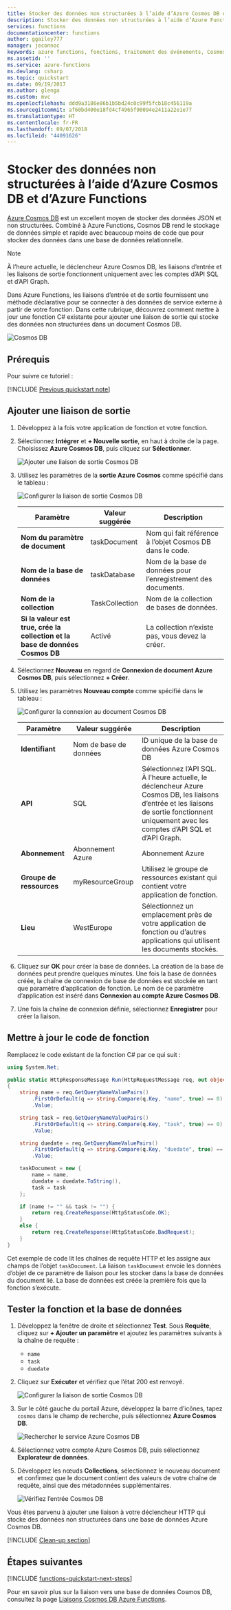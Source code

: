 ```yaml
---
title: Stocker des données non structurées à l’aide d’Azure Cosmos DB et d’Azure Functions | Microsoft Docs
description: Stocker des données non structurées à l’aide d’Azure Functions et de Cosmos DB
services: functions
documentationcenter: functions
author: ggailey777
manager: jeconnoc
keywords: azure functions, fonctions, traitement des événements, Cosmos DB, calcul dynamique, architecture sans serveur
ms.assetid: ''
ms.service: azure-functions
ms.devlang: csharp
ms.topic: quickstart
ms.date: 09/19/2017
ms.author: glenga
ms.custom: mvc
ms.openlocfilehash: ddd9a3186e86b1b5bd24c0c99f5fcb18c456119a
ms.sourcegitcommit: af60bd400e18fd4cf4965f90094e2411a22e1e77
ms.translationtype: HT
ms.contentlocale: fr-FR
ms.lasthandoff: 09/07/2018
ms.locfileid: "44091626"
---
```

# <a name="store-unstructured-data-using-azure-functions-and-azure-cosmos-db"></a>Stocker des données non structurées à l’aide d’Azure Cosmos DB et d’Azure Functions

[Azure Cosmos DB](https://azure.microsoft.com/services/cosmos-db/) est un excellent moyen de stocker des données JSON et non structurées. Combiné à Azure Functions, Cosmos DB rend le stockage de données simple et rapide avec beaucoup moins de code que pour stocker des données dans une base de données relationnelle.

> [!NOTE]
> À l’heure actuelle, le déclencheur Azure Cosmos DB, les liaisons d’entrée et les liaisons de sortie fonctionnent uniquement avec les comptes d’API SQL et d’API Graph.

Dans Azure Functions, les liaisons d’entrée et de sortie fournissent une méthode déclarative pour se connecter à des données de service externe à partir de votre fonction. Dans cette rubrique, découvrez comment mettre à jour une fonction C# existante pour ajouter une liaison de sortie qui stocke des données non structurées dans un document Cosmos DB. 

![Cosmos DB](./media/functions-integrate-store-unstructured-data-cosmosdb/functions-cosmosdb.png)

## <a name="prerequisites"></a>Prérequis

Pour suivre ce tutoriel :

[!INCLUDE [Previous quickstart note](../../includes/functions-quickstart-previous-topics.md)]

## <a name="add-an-output-binding"></a>Ajouter une liaison de sortie

1. Développez à la fois votre application de fonction et votre fonction.

1. Sélectionnez **Intégrer** et **+ Nouvelle sortie**, en haut à droite de la page. Choisissez **Azure Cosmos DB**, puis cliquez sur **Sélectionner**.

    ![Ajouter une liaison de sortie Cosmos DB](./media/functions-integrate-store-unstructured-data-cosmosdb/functions-integrate-tab-add-new-output-binding.png)

3. Utilisez les paramètres de la **sortie Azure Cosmos** comme spécifié dans le tableau : 

    ![Configurer la liaison de sortie Cosmos DB](./media/functions-integrate-store-unstructured-data-cosmosdb/functions-integrate-tab-configure-cosmosdb-binding.png)

    | Paramètre      | Valeur suggérée  | Description                                |
    | ------------ | ---------------- | ------------------------------------------ |
    | **Nom du paramètre de document** | taskDocument | Nom qui fait référence à l’objet Cosmos DB dans le code. |
    | **Nom de la base de données** | taskDatabase | Nom de la base de données pour l’enregistrement des documents. |
    | **Nom de la collection** | TaskCollection | Nom de la collection de bases de données. |
    | **Si la valeur est true, crée la collection et la base de données Cosmos DB** | Activé | La collection n’existe pas, vous devez la créer. |

4. Sélectionnez **Nouveau** en regard de **Connexion de document Azure Cosmos DB**, puis sélectionnez **+ Créer**. 

5. Utilisez les paramètres **Nouveau compte** comme spécifié dans le tableau : 

    ![Configurer la connexion au document Cosmos DB](./media/functions-integrate-store-unstructured-data-cosmosdb/functions-create-CosmosDB.png)

    | Paramètre      | Valeur suggérée  | Description                                |
    | ------------ | ---------------- | ------------------------------------------ |
    | **Identifiant** | Nom de base de données | ID unique de la base de données Azure Cosmos DB  |
    | **API** | SQL | Sélectionnez l’API SQL. À l’heure actuelle, le déclencheur Azure Cosmos DB, les liaisons d’entrée et les liaisons de sortie fonctionnent uniquement avec les comptes d’API SQL et d’API Graph. |
    | **Abonnement** | Abonnement Azure | Abonnement Azure  |
    | **Groupe de ressources** | myResourceGroup |  Utilisez le groupe de ressources existant qui contient votre application de fonction. |
    | **Lieu**  | WestEurope | Sélectionnez un emplacement près de votre application de fonction ou d’autres applications qui utilisent les documents stockés.  |

6. Cliquez sur **OK** pour créer la base de données. La création de la base de données peut prendre quelques minutes. Une fois la base de données créée, la chaîne de connexion de base de données est stockée en tant que paramètre d’application de fonction. Le nom de ce paramètre d’application est inséré dans **Connexion au compte Azure Cosmos DB**. 
 
8. Une fois la chaîne de connexion définie, sélectionnez **Enregistrer** pour créer la liaison.

## <a name="update-the-function-code"></a>Mettre à jour le code de fonction

Remplacez le code existant de la fonction C# par ce qui suit :

```csharp
using System.Net;

public static HttpResponseMessage Run(HttpRequestMessage req, out object taskDocument, TraceWriter log)
{
    string name = req.GetQueryNameValuePairs()
        .FirstOrDefault(q => string.Compare(q.Key, "name", true) == 0)
        .Value;

    string task = req.GetQueryNameValuePairs()
        .FirstOrDefault(q => string.Compare(q.Key, "task", true) == 0)
        .Value;

    string duedate = req.GetQueryNameValuePairs()
        .FirstOrDefault(q => string.Compare(q.Key, "duedate", true) == 0)
        .Value;

    taskDocument = new {
        name = name,
        duedate = duedate.ToString(),
        task = task
    };

    if (name != "" && task != "") {
        return req.CreateResponse(HttpStatusCode.OK);
    }
    else {
        return req.CreateResponse(HttpStatusCode.BadRequest);
    }
}

```
Cet exemple de code lit les chaînes de requête HTTP et les assigne aux champs de l’objet `taskDocument`. La liaison `taskDocument` envoie les données d’objet de ce paramètre de liaison pour les stocker dans la base de données du document lié. La base de données est créée la première fois que la fonction s’exécute.

## <a name="test-the-function-and-database"></a>Tester la fonction et la base de données

1. Développez la fenêtre de droite et sélectionnez **Test**. Sous **Requête**, cliquez sur **+ Ajouter un paramètre** et ajoutez les paramètres suivants à la chaîne de requête :

    + `name`
    + `task`
    + `duedate`

2. Cliquez sur **Exécuter** et vérifiez que l’état 200 est renvoyé.

    ![Configurer la liaison de sortie Cosmos DB](./media/functions-integrate-store-unstructured-data-cosmosdb/functions-test-function.png)

1. Sur le côté gauche du portail Azure, développez la barre d’icônes, tapez `cosmos` dans le champ de recherche, puis sélectionnez **Azure Cosmos DB**.

    ![Rechercher le service Azure Cosmos DB](./media/functions-integrate-store-unstructured-data-cosmosdb/functions-search-cosmos-db.png)

2. Sélectionnez votre compte Azure Cosmos DB, puis sélectionnez **Explorateur de données**. 

3. Développez les nœuds **Collections**, sélectionnez le nouveau document et confirmez que le document contient des valeurs de votre chaîne de requête, ainsi que des métadonnées supplémentaires. 

    ![Vérifiez l’entrée Cosmos DB](./media/functions-integrate-store-unstructured-data-cosmosdb/functions-verify-cosmosdb-output.png)

Vous êtes parvenu à ajouter une liaison à votre déclencheur HTTP qui stocke des données non structurées dans une base de données Azure Cosmos DB.

[!INCLUDE [Clean-up section](../../includes/clean-up-section-portal.md)]

## <a name="next-steps"></a>Étapes suivantes

[!INCLUDE [functions-quickstart-next-steps](../../includes/functions-quickstart-next-steps.md)]

Pour en savoir plus sur la liaison vers une base de données Cosmos DB, consultez la page [Liaisons Cosmos DB Azure Functions](functions-bindings-cosmosdb.md).

